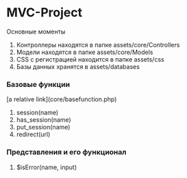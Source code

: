 <h1>MVC-Project</h1>
<p>Основные моменты</p>
<ol>
<li>Контроллеры находятся в папке assets/core/Controllers</li>
<li>Модели находятся в папке assets/core/Models</li>
<li>CSS с регистрацией находится в папке assets/css</li>
<li>Базы данных хранятся в assets/databases</li>
</ol>

<h3>Базовые функции</h3>
<p>
    [a relative link](core/basefunction.php)
<ol>
<li>session(name)</li>
<li>has_session(name)</li>
<li>put_session(name)</li>
<li>redirect(url)</li>
</ol>

<h3>Представления и его функционал</h3>
<ol>
<li>$isError(name, input)</li>
</ol>